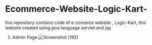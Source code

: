 # Ecommerce-Website-Logic-Kart-
this repository contains code of e-comerce  website , Logic-Kart, this website created using java language servlet and jsp

1) Admin Page
![Screenshot (192)](https://github.com/himanshurai26/Ecommerce-Website-Logic-Kart-/assets/77565518/787837f0-11f1-4654-9289-4e255eb408ab)
